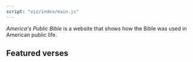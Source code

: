 ```yaml
---
script: "viz/index/main.js"
---
```


*America's Public Bible* is a website that shows how the Bible was used in American public life.


## Featured verses

<div id="featured"></div>

